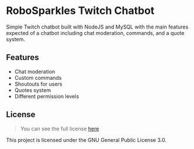 # RoboSparkles Twitch Chatbot
Simple Twitch chatbot built with NodeJS and MySQL with the main features expected of a chatbot including chat moderation, commands, and a quote system. 
## Features
 - Chat moderation
 - Custom commands
 - Shoutouts for users
 - Quotes system
 - Different permission levels
## License
> You can see the full license [here](LICENSE.md)

This project is licensed under the GNU General Public License 3.0. 